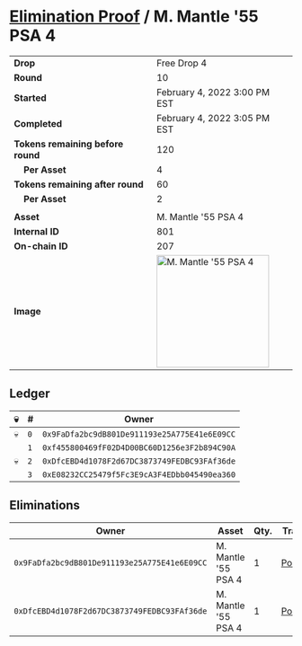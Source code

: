 # [Elimination Proof](./readme.md) / M. Mantle &#039;55 PSA 4

|||
|---|---|
| **Drop** | Free Drop 4 |
| **Round** | 10 |
| **Started** | February 4, 2022 3:00 PM EST |
| **Completed** | February 4, 2022 3:05 PM EST |
| **Tokens remaining before round** | 120 |
| **&nbsp;&nbsp;&nbsp;&nbsp;Per Asset** | 4 |
| **Tokens remaining after round** | 60 |
| **&nbsp;&nbsp;&nbsp;&nbsp;Per Asset** | 2 |
| | |
| **Asset** | M. Mantle &#039;55 PSA 4 |
| **Internal ID** | 801 |
| **On-chain ID** | 207 |
| **Image** | <img src="https://tcdn.blokpax.com/957181fa-d3df-4bb0-a491-c05918cf85ae/cd3826029275812b3cc1981c41f1f1aa5ae7c5c3a9dea970838acc1d96f7b962.jpg" height="200" alt="M. Mantle &#039;55 PSA 4" /> |

## Ledger

| 💀 | # | Owner |
| --- | --- | --- |
| 💀 | `0` | `0x9FaDfa2bc9dB801De911193e25A775E41e6E09CC` |
|  | `1` | `0xf455800469fF02D4D00BC60D1256e3F2b894C90A` |
| 💀 | `2` | `0xDfcEBD4d1078F2d67DC3873749FEDBC93FAf36de` |
|  | `3` | `0xE08232CC25479f5Fc3E9cA3F4EDbb045490ea360` |


## Eliminations

| Owner | Asset | Qty. | Transaction |
| --- | --- | --- | --- |
| `0x9FaDfa2bc9dB801De911193e25A775E41e6E09CC` | M. Mantle '55 PSA 4 | 1 | [Polygonscan](https://polygonscan.com/tx/0xee59f3b6b4479a44f67614e0d7e76b0d8f8f942dc8f1d86db7aaf40c7010fa21) |
| `0xDfcEBD4d1078F2d67DC3873749FEDBC93FAf36de` | M. Mantle '55 PSA 4 | 1 | [Polygonscan](https://polygonscan.com/tx/0x856d4f1a1b1abaefadad61478e6eb7a894e270f54727110576ba4ac6d599ee98) |
